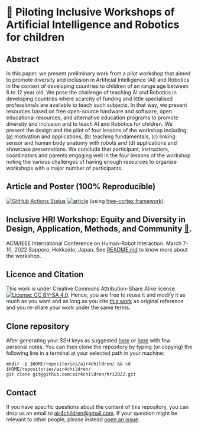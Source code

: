 # :page_facing_up: Piloting Inclusive Workshops of Artificial Intelligence and Robotics for children 
## Abstract
In this paper, we present preliminary work from a pilot workshop that aimed to promote diversity and inclusion in Artificial Intelligence (AI) and Robotics in the context of developing countries to children of an range age between 6 to 12 year old.
We pose the challenge of teaching AI and Robotics in developing countries where scarcity of funding and little specialised professionals are available to teach such subjects.
In that way, we present resources based on free open-source hardware and software, open educational resources, and alternative education programs to promote diversity and inclusion and to teach AI and Robotics for children. 
We present the design and the pilot of four lessons of the workshop including: (a) motivation and applications, (b) teaching fundamentals, (c) linking sensor and human body anatomy with robots and (d) applications and showcase presentations.
We conclude that participant, instructors, coordinators and parents engaging well in the four lessons of the workshop noting the various challenges of having enough resources to organise workshops with a major number of participants.

## Article and Poster (100% Reproducible)
[![GitHub Actions Status](https://github.com/air4children/hri2022/workflows/CITEX/badge.svg)](https://github.com/air4children/hri2022/actions) [![article](https://img.shields.io/badge/read-article-blue.svg)](https://github.com/air4children/hri2022/blob/pdfs/workshop-paper.pdf) (using [free-cortex framework](https://github.com/free-cortex/framework)).



## Inclusive HRI Workshop: Equity and Diversity in Design, Application, Methods, and Community  [:link:](https://sites.google.com/view/dei-hri-2022/home).
ACM/IEEE International Conference on Human-Robot Interaction. 
March 7-10, 2022 Sapporo, Hokkaido, Japan. 
See [README.md](resources/workshop/README.md) to know more about the workshop.

## Licence and Citation 
This work is under Creative Commons Attribution-Share Alike license [![License: CC BY-SA 4.0](https://licensebuttons.net/l/by-sa/4.0/80x15.png)](https://creativecommons.org/licenses/by-sa/4.0/). 
Hence, you are free to reuse it and modify it as much as you want and as long as you cite [this work](https://github.com/air4children/hri2022) as original reference and you re-share your work under the same terms.

## Clone repository
After generating your SSH keys as suggested [here](https://docs.github.com/en/github/authenticating-to-github/generating-a-new-ssh-key-and-adding-it-to-the-ssh-agent) or [here](https://github.com/mxochicale/tools/blob/main/github/SSH.md) with few personal notes.
You can then clone the repository by typing (or copying) the following line in a terminal at your selected path in your machine:
```
mkdir -p $HOME/repositories/air4children/ && cd $HOME/repositories/air4children/
git clone git@github.com:air4children/hri2022.git
```

## Contact 
If you have specific questions about the content of this repository, you can drop us an email to [air4children@gmail.com](mailto:air4children@gmail.com?subject="[questions]").
If your question might be relevant to other people, please instead [open an issue](https://github.com/air4children/hri2022/issues).